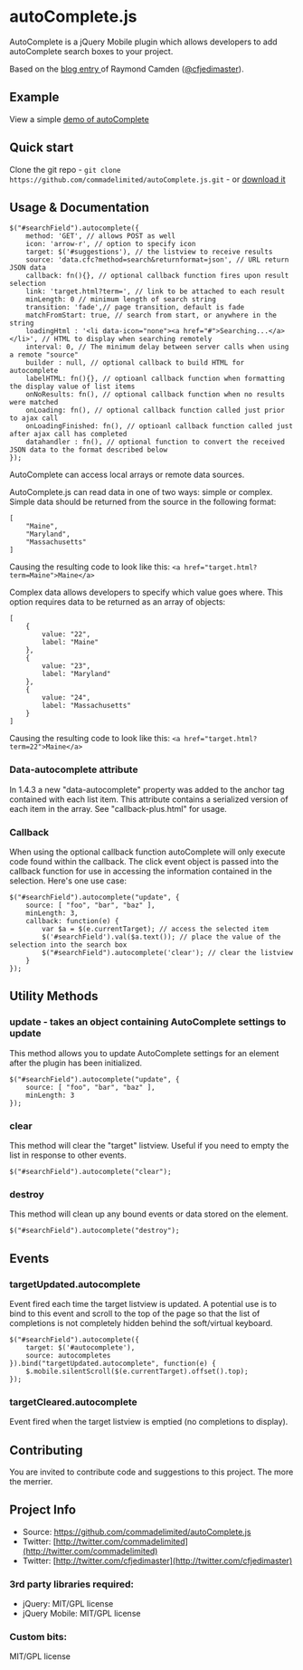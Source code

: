 # autoComplete.js

AutoComplete is a jQuery Mobile plugin which allows developers to add autoComplete search boxes to your project.

Based on the [blog entry ](http://www.raymondcamden.com/index.cfm/2012/3/27/Example-of-Autocomplete-in-jQuery-Mobile) of Raymond Camden ([@cfjedimaster](https://github.com/cfjedimaster)).

## Example
View a simple [demo of autoComplete](http://andymatthews.net/code/autocomplete/)

## Quick start

Clone the git repo - `git clone https://github.com/commadelimited/autoComplete.js.git` - or [download it](https://github.com/commadelimited/autoComplete.js/zipball/master)

## Usage & Documentation

	$("#searchField").autocomplete({
		method: 'GET', // allows POST as well
		icon: 'arrow-r', // option to specify icon
		target: $('#suggestions'), // the listview to receive results
		source: 'data.cfc?method=search&returnformat=json', // URL return JSON data
		callback: fn(){}, // optional callback function fires upon result selection
		link: 'target.html?term=', // link to be attached to each result
		minLength: 0 // minimum length of search string
		transition: 'fade',// page transition, default is fade
		matchFromStart: true, // search from start, or anywhere in the string
        loadingHtml : '<li data-icon="none"><a href="#">Searching...</a></li>', // HTML to display when searching remotely
        interval: 0, // The minimum delay between server calls when using a remote "source"
        builder : null, // optional callback to build HTML for autocomplete
        labelHTML: fn(){}, // optioanl callback function when formatting the display value of list items
        onNoResults: fn(), // optional callback function when no results were matched
        onLoading: fn(), // optional callback function called just prior to ajax call
        onLoadingFinished: fn(), // optioanl callback function called just after ajax call has completed
        datahandler : fn(), // optional function to convert the received JSON data to the format described below
	});

AutoComplete can access local arrays or remote data sources.

AutoComplete.js can read data in one of two ways: simple or complex. Simple data should be returned from the source in the following format:

	[
		"Maine",
		"Maryland",
		"Massachusetts"
	]

Causing the resulting code to look like this: `<a href="target.html?term=Maine">Maine</a>`

Complex data allows developers to specify which value goes where. This option requires data to be returned as an array of objects:

	[
		{
			value: "22",
			label: "Maine"
		},
		{
			value: "23",
			label: "Maryland"
		},
		{
			value: "24",
			label: "Massachusetts"
		}
	]

Causing the resulting code to look like this: `<a href="target.html?term=22">Maine</a>`

### Data-autocomplete attribute

In 1.4.3 a new "data-autocomplete" property was added to the anchor tag contained with each list item. This attribute contains a serialized version of each item in the array. See "callback-plus.html" for usage.

### Callback

When using the optional callback function autoComplete will only execute code found within the callback. The click event object is passed into the callback function for use in accessing the information contained in the selection. Here's one use case:

	$("#searchField").autocomplete("update", {
		source: [ "foo", "bar", "baz" ],
		minLength: 3,
		callback: function(e) {
			var $a = $(e.currentTarget); // access the selected item
			$('#searchField').val($a.text()); // place the value of the selection into the search box
			$("#searchField").autocomplete('clear'); // clear the listview
		}
	});

## Utility Methods

### update - takes an object containing AutoComplete settings to update

This method allows you to update AutoComplete settings for an element after the plugin has been initialized.

	$("#searchField").autocomplete("update", {
		source: [ "foo", "bar", "baz" ],
		minLength: 3
	});

### clear

This method will clear the "target" listview.  Useful if you need to empty the list in response to other events.

	$("#searchField").autocomplete("clear");

### destroy

This method will clean up any bound events or data stored on the element.

	$("#searchField").autocomplete("destroy");
	
## Events

### targetUpdated.autocomplete

Event fired each time the target listview is updated.  A potential use is to bind to this event and scroll to the top of the page so that the list of completions is not completely hidden behind the soft/virtual keyboard.

	$("#searchField").autocomplete({
		target: $('#autocomplete'),
		source: autocompletes
	}).bind("targetUpdated.autocomplete", function(e) {
		$.mobile.silentScroll($(e.currentTarget).offset().top);
	});

### targetCleared.autocomplete

Event fired when the target listview is emptied (no completions to display).

## Contributing

You are invited to contribute code and suggestions to this project. The more the merrier.

## Project Info

* Source: https://github.com/commadelimited/autoComplete.js
* Twitter: [http://twitter.com/commadelimited](http://twitter.com/commadelimited)
* Twitter: [http://twitter.com/cfjedimaster](http://twitter.com/cfjedimaster)

### 3rd party libraries required:

* jQuery: MIT/GPL license
* jQuery Mobile: MIT/GPL license

### Custom bits:

MIT/GPL license
